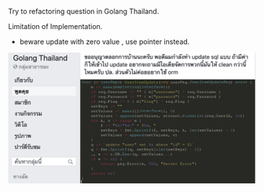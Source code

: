 Try to refactoring question in Golang Thailand.

Limitation of Implementation.
- beware update with zero value , use pointer instead.

![Image description](./ref.png)

